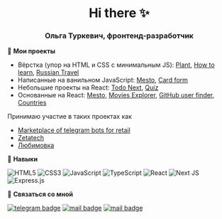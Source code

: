 <h1 align="center">Hi there ✨</h1>

<h3 align="center">Ольга Туркевич, фронтенд-разработчик</h3>

:pushpin: **Мои проекты**
- Вёрстка (упор на HTML и CSS с минимальным JS): [Plant](https://github.com/caseyaru/plant), [How to learn](https://github.com/caseyaru/how-to-learn),  [Russian Travel](https://github.com/caseyaru/russian-travel)
- Написанные на ванильном JavaScript: [Mesto](https://github.com/caseyaru/mesto), [Card form](https://github.com/caseyaru/card-form)
- Небольшие проекты на React:  [Todo Next](https://github.com/caseyaru/todo-nextjs), [Quiz](https://github.com/caseyaru/quiz)
- Основанные на React: [Mesto](https://github.com/caseyaru/react-mesto-auth), [Movies Explorer](https://github.com/caseyaru/movies-explorer), [GitHub user finder](https://github.com/caseyaru/github-user-find), [Countries](https://github.com/caseyaru/countries-finder)

Принимаю участие в таких проектах как
- [Marketplace of telegram bots for retail](https://github.com/Marketplace-of-telegram-bots-for-retail)
- [Zetatech](https://github.com/brus69/Zetatech_b2b)
- [Любимовка](https://github.com/Studio-Yandex-Practicum/lubimovka_frontend)

:fallen_leaf: **Навыки**

![HTML5](https://img.shields.io/badge/html5-%23E34F26.svg?style=for-the-badge&logo=html5&logoColor=white) ![CSS3](https://img.shields.io/badge/css3-%231572B6.svg?style=for-the-badge&logo=css3&logoColor=white) ![JavaScript](https://img.shields.io/badge/javascript-%23323330.svg?style=for-the-badge&logo=javascript&logoColor=%23F7DF1E) ![TypeScript](https://img.shields.io/badge/typescript-%23007ACC.svg?style=for-the-badge&logo=typescript&logoColor=white) ![React](https://img.shields.io/badge/react-%2320232a.svg?style=for-the-badge&logo=react&logoColor=%2361DAFB) ![Next JS](https://img.shields.io/badge/Next-black?style=for-the-badge&logo=next.js&logoColor=white) ![Express.js](https://img.shields.io/badge/express.js-%23404d59.svg?style=for-the-badge&logo=express&logoColor=%2361DAFB)

:speech_balloon: **Связаться со мной**

<a href="https://t.me/keitsuare"><img src="https://img.shields.io/badge/Telegram-2CA5E0?style=for-the-badge&logo=telegram&logoColor=white" alt="telegram badge"/></a> 
<a href="mailto:turkevicholya@gmail.com"><img src="https://img.shields.io/badge/Gmail-D14836?style=for-the-badge&logo=gmail&logoColor=white" alt="mail badge"/></a> 
<a href="https://petrozavodsk.hh.ru/resume/8c2103faff0cad67860039ed1f43434c6b3548?hhtmFrom=resume_list"><img src="[https://img.shields.io/badge/Gmail-D14836?style=for-the-badge&logo=gmail&logoColor=white](https://img.shields.io/badge/linkedin-%230077B5.svg?style=for-the-badge&logo=linkedin&logoColor=white)" alt="mail badge"/></a> 
